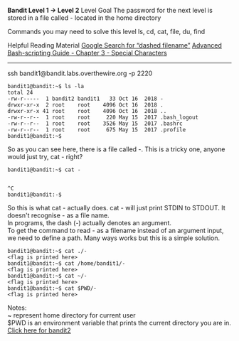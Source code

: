 <b>Bandit Level 1 → Level 2</b>
Level Goal
The password for the next level is stored in a file called - located in the home directory

Commands you may need to solve this level
ls, cd, cat, file, du, find

Helpful Reading Material
[Google Search for “dashed filename”](https://www.google.com/search?q=dashed+filename)
[Advanced Bash-scripting Guide - Chapter 3 - Special Characters](http://tldp.org/LDP/abs/html/special-chars.html)
<hr>
ssh bandit1@bandit.labs.overthewire.org -p 2220

```
bandit1@bandit:~$ ls -la
total 24
-rw-r-----  1 bandit2 bandit1   33 Oct 16  2018 -
drwxr-xr-x  2 root    root    4096 Oct 16  2018 .
drwxr-xr-x 41 root    root    4096 Oct 16  2018 ..
-rw-r--r--  1 root    root     220 May 15  2017 .bash_logout
-rw-r--r--  1 root    root    3526 May 15  2017 .bashrc
-rw-r--r--  1 root    root     675 May 15  2017 .profile 
bandit1@bandit:~$  
```

So as you can see here, there is a file called -.
This is a tricky one, anyone would just try, cat - right?
```
bandit1@bandit:~$ cat -


^C
bandit1@bandit:-$
```
So this is what cat - actually does. cat - will just print STDIN to STDOUT. It doesn't recognise - as a file name.  
In programs, the dash (-) actually denotes an argument.  
To get the command to read - as a filename instead of an argument input, we need to define a path. Many ways works but this is a simple solution.
```
bandit1@bandit:~$ cat ./-
<flag is printed here>
bandit1@bandit:~$ cat /home/bandit1/-
<flag is printed here>
bandit1@bandit:~$ cat ~/-
<flag is printed here>
bandit1@bandit:~$ cat $PWD/-
<flag is printed here>
```

Notes:  
~ represent home directory for current user  
$PWD is an environment variable that prints the current directory you are in.  
[Click here for bandit2](../bandit2)
